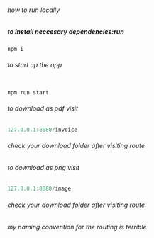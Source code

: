  ###### how to run locally

##### to install  neccesary dependencies:run
```javascript
npm i

```

###### to start up the app 
```javascript

npm run start
```

###### to download as pdf visit
```javascript
127.0.0.1:8080/invoice
```
###### check your download folder after visiting route

###### to download as png visit
```javascript
127.0.0.1:8080/image
```
###### check your download folder after visiting route

###### my naming convention for the routing is terrible 